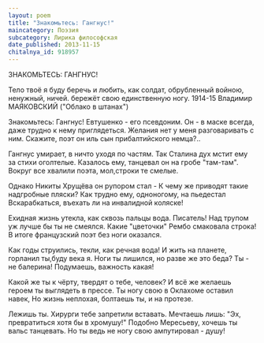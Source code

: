 ```yaml
---
layout: poem
title: "Знакомьтесь: Гангнус!"
maincategory: Поэзия
subcategory: Лирика философская
date_published: 2013-11-15
chitalnya_id: 918957
---
```




ЗНАКОМЬТЕСЬ: ГАНГНУС!

Тело твоё
я буду беречь и любить,
как солдат,
обрубленный войною,
ненужный, ничей.
бережёт свою единственную ногу.
1914-15
Владимир МАЯКОВСКИЙ
("Облако в штанах")

Знакомьтесь: Гангнус! Евтушенко - его псевдоним.
Он - в маске всегда, даже трудно к нему приглядеться.
Желания нет у меня разговаривать с ним.
Скажите, поэт он иль сын прибалтийского немца?..

Гангнус умирает, в ничто уходя по частям.
Так Сталина дух мстит ему за стихи оголтелые.
Казалось ему, танцевал он на гробе "там-там".
Вокруг все хвалили поэта, мол,строки те смелые.

Однако Никиты Хрущёва он рупором стал -
К чему же приводят такие надгробные пляски?
Как трудно ему, одноногому, на пьедестал
Вскарабкаться, въехать ли на инвалидной коляске!

Ехидная жизнь утекла, как сквозь пальцы вода.
Писатель! Над трупом уж лучше бы ты не смеялся.
Какие "цветочки" Рембо смаковала строка!
В итоге французский поэт без ноги оказался.

Как годы струились, текли, как речная вода! 
И жить на планете, горланил ты,буду века я.
Ноги ты лишился, но разве же это беда?
Ты - не балерина! Подумаешь, важность какая!

Какой же ты к чёрту, твердят о тебе, человек?
И всё же желаешь героем ты выглядеть в прессе.
Ты ногу свою в Оклахоме оставил навек,
Но жизнь неплохая, болтаешь ты, и на протезе.

Лежишь ты. Хирурги тебе запретили вставать.
Мечтаешь лишь: "Эх, превратиться хотя бы в хромушу!"
Подобно Мересьеву, хочешь ты вальс танцевать.
Но ты ведь не ногу свою ампутировал - душу!








